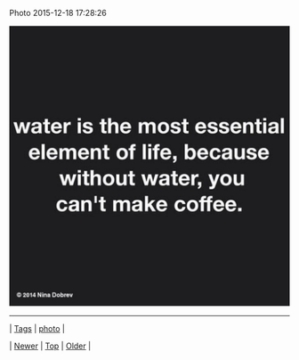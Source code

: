 <!--
title: Photo 2015-12-18 17
date: 2020-06-28T15:27:00.104Z
tags: photo
-->


Photo 2015-12-18 17:28:26

![](135451692655-0.jpg)

<!--BOTTOM-POST-NAVIGATION-->
---

| [Tags](tags.md) | [photo](tag-photo.md) |

| [Newer](135447867313.md) | [Top](index.md) | [Older](135455708640.md) |